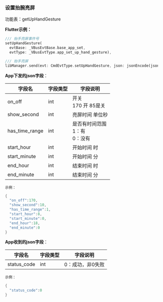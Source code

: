 ### 设置抬腕亮屏


功能表：getUpHandGesture

**Flutter示例：**

```dart
/// 抬手亮屏事件号
setUpHandGesture(
  evtBase: _VBusEvtBase.base_app_set,
  evtType: _VBusEvtType.app_set_up_hand_gesture),

/// 抬手亮屏
libManager.send(evt: CmdEvtType.setUpHandGesture, json: jsonEncode(json));
```



**App下发的json字段**：

| 字段名         | 字段类型 | 字段说明                                     |
| -------------- | -------- | -------------------------------------------- |
| on_off         | int      | 开关<br />170 开 85是关                   |
| show_second    | int      | 亮屏时间 单位秒                              |
| has_time_range | int      | 是否有时间范围<br />1：有<br />0：没有 |
| start_hour     | int      | 开始时间 时                                  |
| start_minute   | int      | 开始时间 分                                  |
| end_hour       | int      | 结束时间 时                                  |
| end_minute     | int      | 结束时间 分                                  |

`示例：`

```c
{
  "on_off":170,
  "show_second":10,
  "has_time_range":1,
  "start_hour":8,
  "start_minute":0,
  "end_hour":18,
  "end_minute":0
}
```



**App收到的json字段**：

| 字段名      | 字段类型 | 字段说明         |
| ----------- | -------- | ---------------- |
| status_code | int      | 0：成功，非0失败 |

`示例：`

```c
{
  "status_code":0
}
```


